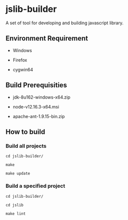 # jslib-builder

A set of tool for developing and building javascript library.

## Environment Requirement

- Windows

- Firefox

- cygwin64


## Build Prerequisities

- jdk-8u162-windows-x64.zip

- node-v12.16.3-x64.msi

- apache-ant-1.9.15-bin.zip


## How to build

### Build all projects

    cd jslib-builder/

    make

    make update

### Build a specified project

    cd jslib-builder/

    cd jslib

    make lint

